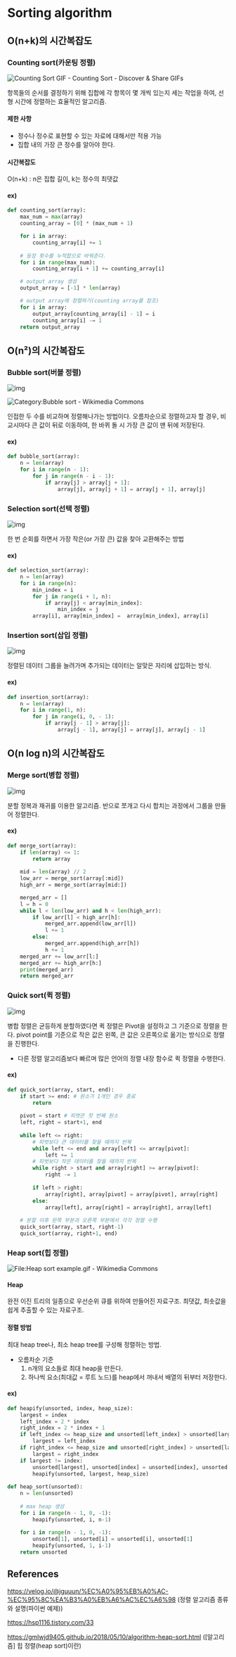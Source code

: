 # Sorting algorithm

## O(n+k)의 시간복잡도

### Counting sort(카운팅 정렬)

![Counting Sort GIF - Counting Sort - Discover &amp; Share GIFs](https://c.tenor.com/zswbYsLbYqEAAAAd/counting-sort.gif)

항목들의 순서를 결정하기 위해 집합에 각 항목이 몇 개씩 있는지 세는 작업을 하여, 선형 시간에 정렬하는 효율적인 알고리즘.

#### 제한 사항

- 정수나 정수로 표현할 수 있는 자료에 대해서만 적용 가능
- 집합 내의 가장 큰 정수를 알아야 한다.

#### 시간복잡도

O(n+k) : n은 집합 길이, k는 정수의 최댓값

#### ex)

```python
def counting_sort(array):
    max_num = max(array)
    counting_array = [0] * (max_num + 1)

    for i in array:
        counting_array[i] += 1
    
    # 등장 횟수를 누적합으로 바꿔준다.
    for i in range(max_num):
        counting_array[i + 1] += counting_array[i]

    # output array 생성
    output_array = [-1] * len(array)

    # output array에 정렬하기(counting array를 참조)
    for i in array:
        output_array[counting_array[i] - 1] = i
        counting_array[i] -= 1
    return output_array
```



## O(n²)의 시간복잡도

### Bubble sort(버블 정렬)

![img](https://images.velog.io/images/jguuun/post/d02f445e-1936-4333-a703-642c0431db03/Bubble-sort.gif)

![Category:Bubble sort - Wikimedia Commons](https://upload.wikimedia.org/wikipedia/commons/thumb/5/54/Sorting_bubblesort_anim.gif/250px-Sorting_bubblesort_anim.gif)

인접한 두 수를 비교하며 정렬해나가는 방법이다. 오름차순으로 정렬하고자 할 경우, 비교시마다 큰 값이 뒤로 이동하여, 한 바퀴 돌 시 가장 큰 값이 맨 뒤에 저장된다.

#### ex)

```python
def bubble_sort(array):
    n = len(array)
    for i in range(n - 1):
        for j in range(n - i - 1):
            if array[j] > array[j + 1]:
                array[j], array[j + 1] = array[j + 1], array[j]
```

### Selection sort(선택 정렬)

![img](https://images.velog.io/images/jguuun/post/f95f96d8-de50-4f49-b4ae-cea5b07365ce/Selection-Sort-Gif.gif)



한 번 순회를 하면서 가장 작은(or 가장 큰) 값을 찾아 교환해주는 방법

#### ex)

```python
def selection_sort(array):
	n = len(array)
	for i in range(n):
		min_index = i
		for j in range(i + 1, n):
			if array[j] < array[min_index]:
				min_index = j
		array[i], array[min_index] =  array[min_index], array[i]
```

### Insertion sort(삽입 정렬)

![img](https://images.velog.io/images/jguuun/post/fa49ded1-64c6-42fb-813e-947fe3d4b35d/Insertion-sort-example-300px.gif)

정렬된 데이터 그룹을 늘려가며 추가되는 데이터는 알맞은 자리에 삽입하는 방식.

#### ex)

```python
def insertion_sort(array):
	n = len(array)
	for i in range(1, n):
		for j in range(i, 0, - 1):
			if array[j - 1] > array[j]:
				array[j - 1], array[j] = array[j], array[j - 1]
```



## O(n log n)의 시간복잡도

### Merge sort(병합 정렬)

![img](https://images.velog.io/images/jguuun/post/8f6ff9f4-52e7-43df-9664-880830d2f239/Merge-sort-example-300px.gif)

분할 정복과 재귀를 이용한 알고리즘. 반으로 쪼개고 다시 합치는 과정에서 그룹을 만들어 정렬한다.

#### ex)

```python
def merge_sort(array):
	if len(array) <= 1:
		return array
    
	mid = len(array) // 2
	low_arr = merge_sort(array[:mid])
	high_arr = merge_sort(array[mid:])

	merged_arr = []
	l = h = 0
	while l < len(low_arr) and h < len(high_arr):
		if low_arr[l] < high_arr[h]:
			merged_arr.append(low_arr[l])
			l += 1
		else:
			merged_arr.append(high_arr[h])
			h += 1
	merged_arr += low_arr[l:]
	merged_arr += high_arr[h:]
	print(merged_arr)
	return merged_arr
```

### Quick sort(퀵 정렬)

![img](https://images.velog.io/images/jguuun/post/91ff10f7-4b7a-4b26-916f-30d38138b03e/Quicksort-example.gif)

병합 정렬은 균등하게 분할하였다면 퀵 정렬은 Pivot을 설정하고 그 기준으로 정렬을 한다. pivot point를 기준으로 작은 값은 왼쪽, 큰 값은 오른쪽으로 옮기는 방식으로 정렬을 진행한다.

- 다른 정렬 알고리즘보다 빠르며 많은 언어의 정렬 내장 함수로 퀵 정렬을 수행한다.

#### ex)

```python
def quick_sort(array, start, end):
    if start >= end: # 원소가 1개인 경우 종료
        return
    
    pivot = start # 피벗은 첫 번째 원소
    left, right = start+1, end
    
    while left <= right:
        # 피벗보다 큰 데이터를 찾을 때까지 반복 
        while left <= end and array[left] <= array[pivot]:
            left += 1
        # 피벗보다 작은 데이터를 찾을 때까지 반복
        while right > start and array[right] >= array[pivot]:
            right -= 1
            
        if left > right:
            array[right], array[pivot] = array[pivot], array[right]
        else:
            array[left], array[right] = array[right], array[left]
           
    # 분할 이후 왼쪽 부분과 오른쪽 부분에서 각각 정렬 수행
    quick_sort(array, start, right-1)
    quick_sort(array, right+1, end)
```

### Heap sort(힙 정렬)

![File:Heap sort example.gif - Wikimedia Commons](https://upload.wikimedia.org/wikipedia/commons/f/fe/Heap_sort_example.gif)

#### Heap

완전 이진 트리의 일종으로 우선순위 큐를 위하여 만들어진 자료구조. 최댓값, 최솟값을 쉽게 추출할 수 있는 자료구조.

#### 정렬 방법

최대 heap tree나, 최소 heap tree를 구성해 정렬하는 방법.

- 오름차순 기준
  1. n개의 요소들로 최대 heap을 만든다.
  2. 하나씩 요소(최대값 = 루트 노드)를 heap에서 꺼내서 배열의 뒤부터 저장한다.

#### ex)

```python
def heapify(unsorted, index, heap_size):
    largest = index
    left_index = 2 * index
    right_index = 2 * index + 1
    if left_index <= heap_size and unsorted[left_index] > unsorted[largest]:
        largest = left_index
    if right_index <= heap_size and unsorted[right_index] > unsorted[largest]:
        largest = right_index
    if largest != index:
        unsorted[largest], unsorted[index] = unsorted[index], unsorted[largest]
        heapify(unsorted, largest, heap_size)
        
def heap_sort(unsorted):
    n = len(unsorted)
    
    # max heap 생성
    for i in range(n - 1, 0, -1):
        heapify(unsorted, i, n-1)
        
    for i in range(n - 1, 0, -1):
        unsorted[1], unsorted[i] = unsorted[i], unsorted[1]
        heapify(unsorted, 1, i-1)
    return unsorted
```



## References

https://velog.io/@jguuun/%EC%A0%95%EB%A0%AC-%EC%95%8C%EA%B3%A0%EB%A6%AC%EC%A6%98 (정렬 알고리즘 종류와 설명(파이썬 예제))

https://hsp1116.tistory.com/33

https://gmlwjd9405.github.io/2018/05/10/algorithm-heap-sort.html ([알고리즘] 힙 정렬(heap sort)이란)

